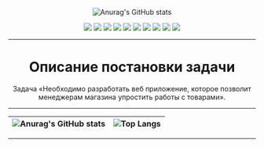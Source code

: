 
<div align="center">

![Anurag's GitHub stats](https://github-readme-stats.vercel.app/api/pin?username=mastergandar&repo=Diplom_Py&theme=radical&show_owner=True)

</div>

<div align="center">

![](https://img.shields.io/github/languages/count/mastergandar/Diplom_Py?style=for-the-badge)
![](https://img.shields.io/github/languages/top/mastergandar/Diplom_Py?style=for-the-badge)
![](https://img.shields.io/github/languages/code-size/mastergandar/Diplom_Py?style=for-the-badge)
![](https://img.shields.io/github/downloads/mastergndar/Diplom_Py/total?style=for-the-badge)
![](https://img.shields.io/github/issues/mastergandar/Diplom_Py?style=for-the-badge)
![](https://img.shields.io/github/license/mastergandar/Diplom_Py?style=for-the-badge)
![](https://img.shields.io/github/followers/mastergandar?style=for-the-badge)
![](https://img.shields.io/github/stars/mastergandar/Diplom_Py?style=for-the-badge)
![](https://img.shields.io/github/last-commit/mastergandar/Diplom_Py?style=for-the-badge)
![](https://img.shields.io/badge/platform-windows,linux-lightgrey?style=for-the-badge)

</div>

____

<h1 align="center">Описание постановки задачи</h1>

<p align="center">Задача «Необходимо разработать веб приложение, которое позволит менеджерам магазина упростить работы с товарами».</p>

____
| ![Anurag's GitHub stats](https://github-readme-stats.vercel.app/api?username=mastergandar&show_icons=true&theme=radical) | ![Top Langs](https://github-readme-stats.vercel.app/api/top-langs/?username=mastergandar&layout=compact) |
|:----:|:----:|
____

